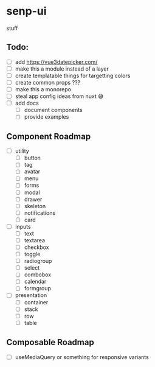 # senp-ui

stuff

## Todo:

- [ ] add https://vue3datepicker.com/
- [ ] make this a module instead of a layer
- [ ] create templatable things for targetting colors
- [ ] create common props ???
- [ ] make this a monorepo
- [ ] steal app config ideas from nuxt 😅
- [ ] add docs
  - [ ] document components
  - [ ] provide examples

## Component Roadmap

- [ ] utility
  - [ ] button
  - [ ] tag
  - [ ] avatar
  - [ ] menu
  - [ ] forms
  - [ ] modal
  - [ ] drawer
  - [ ] skeleton
  - [ ] notifications
  - [ ] card
- [ ] inputs
  - [ ] text
  - [ ] textarea
  - [ ] checkbox
  - [ ] toggle
  - [ ] radiogroup
  - [ ] select
  - [ ] combobox
  - [ ] calendar
  - [ ] formgroup
- [ ] presentation
  - [ ] container
  - [ ] stack
  - [ ] row
  - [ ] table

## Composable Roadmap

- [ ] useMediaQuery or something for responsive variants